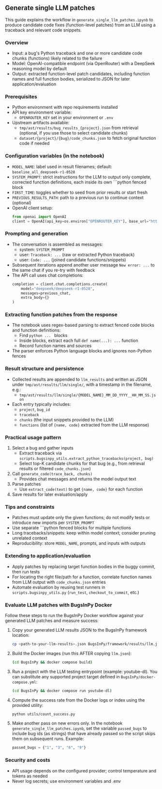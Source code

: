 ## Generate single LLM patches

This guide explains the workflow in `generate_single_llm_patches.ipynb` to produce candidate code fixes (function-level patches) from an LLM using a traceback and relevant code snippets.

### Overview
- Input: a bug's Python traceback and one or more candidate code chunks (functions) likely related to the failure
- Model: OpenAI-compatible endpoint (via OpenRouter) with a DeepSeek reasoning model by default
- Output: extracted function-level patch candidates, including function names and full function bodies, serialized to JSON for later application/evaluation

### Prerequisites
- Python environment with repo requirements installed
- API key environment variable:
  - `OPENROUTER_KEY` set in your environment or `.env`
- Upstream artifacts available:
  - `tmp/ast/results/bug_results_{project}.json` from retrieval (optional, if you use those to select candidate chunks)
  - `dataset/{project}/{bug}/code_chunks.json` to fetch original function code if needed

### Configuration variables (in the notebook)
- `MODEL_NAME`: label used in result filenames; default: `baseline_all_deepseek-r1-0528`
- `SYSTEM_PROMPT`: strict instructions for the LLM to output only complete, corrected function definitions, each inside its own ```python fenced block
- `FIRST_TIME`: toggles whether to seed from prior results or start fresh
- `PREVIOUS_RESULTS_PATH`: path to a previous run to continue context (optional)
- OpenAI client setup:
  ```python
  from openai import OpenAI
  client = OpenAI(api_key=os.environ["OPENROUTER_KEY"], base_url="https://openrouter.ai/api/v1")
  ```

### Prompting and generation
- The conversation is assembled as messages:
  - system: `SYSTEM_PROMPT`
  - user: `Traceback: ...` (raw or extracted Python traceback)
  - user: `Code: ...` (joined candidate functions/snippets)
- Subsequent iterations append another user message `New error: ...` to the same chat if you re-try with feedback
- The API call uses chat completions:
  ```python
  completion = client.chat.completions.create(
      model="deepseek/deepseek-r1-0528",
      messages=previous_chat,
      extra_body={}
  )
  ```

### Extracting function patches from the response
- The notebook uses regex-based parsing to extract fenced code blocks and function definitions:
  - Find ```python ... ``` blocks
  - Inside blocks, extract each full `def name(...): ...` function
  - Record function names and sources
- The parser enforces Python language blocks and ignores non-Python fences

### Result structure and persistence
- Collected results are appended to `llm_results` and written as JSON under `tmp/ast/results/llm/single/`, with a timestamp in the filename, e.g.:
  - `tmp/ast/results/llm/single/{MODEL_NAME}_MM_DD_YYYY__HH_MM_SS.json`
- Each entry typically includes:
  - `project`, `bug_id`
  - `traceback`
  - `chunks` (the input snippets provided to the LLM)
  - `functions` (list of `{name, code}` extracted from the LLM response)

### Practical usage pattern
1. Select a bug and gather inputs
   - Extract traceback via `scripts.bugsinpy_utils.extract_python_tracebacks(project, bug)`
   - Select top-K candidate chunks for that bug (e.g., from retrieval results or filtered `code_chunks.json`)
2. Call `generate_code(trace_back, chunks)`
   - Provides chat messages and returns the model output text
3. Parse patches
   - Use `extract_code(text)` to get `{name, code}` for each function
4. Save results for later evaluation/apply

### Tips and constraints
- Patches must update only the given functions; do not modify tests or introduce new imports per `SYSTEM_PROMPT`
- Use separate ```python fenced blocks for multiple functions
- Long tracebacks/snippets: keep within model context; consider pruning unrelated context
- Reproducibility: store `MODEL_NAME`, prompts, and inputs with outputs

### Extending to application/evaluation
- Apply patches by replacing target function bodies in the buggy commit, then run tests
- For locating the right file/path for a function, correlate function names from LLM output with `code_chunks.json` entries
- Automate evaluation by reusing test runners in `scripts.bugsinpy_utils.py` (`run_test`, `checkout_to_commit`, etc.)

### Evaluate LLM patches with BugsInPy Docker
Follow these steps to run the BugsInPy Docker workflow against your generated LLM patches and measure success:

1. Copy your generated LLM results JSON to the BugsInPy framework location:
   ```bash
   cp <path-to-your-llm-results>.json BugsInPy/framework/results/llm.json
   ```

2. Build the Docker images (run this AFTER copying `llm.json`):
   ```bash
   (cd BugsInPy && docker compose build)
   ```

3. Run a project with the LLM testing entrypoint (example: youtube-dl). You can substitute any supported project target defined in `BugsInPy/docker-compose.yml`:
   ```bash
   (cd BugsInPy && docker compose run youtube-dl)
   ```

4. Compute the success rate from the Docker logs or index using the provided utility:
   ```bash
   python utils/count_success.py
   ```

5. Make another pass on new errors only. In the notebook `generate_single_llm_patches.ipynb`, set the variable `passed_bugs` to include bug ids (as strings) that have already passed so the script skips them on subsequent runs. Example:
   ```python
   passed_bugs = {"1", "3", "6", "9"}
   ```

### Security and costs
- API usage depends on the configured provider; control temperature and tokens as needed
- Never log secrets; use environment variables and .env
